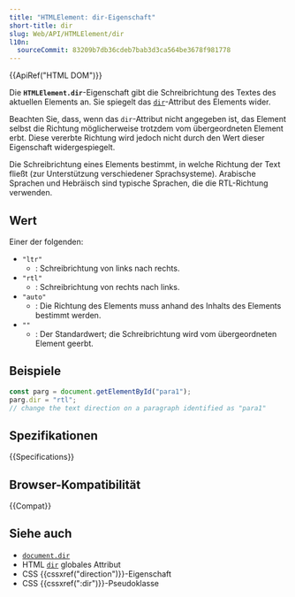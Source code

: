 ```yaml
---
title: "HTMLElement: dir-Eigenschaft"
short-title: dir
slug: Web/API/HTMLElement/dir
l10n:
  sourceCommit: 83209b7db36cdeb7bab3d3ca564be3678f981778
---
```


{{ApiRef("HTML DOM")}}

Die **`HTMLElement.dir`**-Eigenschaft gibt die Schreibrichtung des Textes des aktuellen Elements an. Sie spiegelt das [`dir`](/de/docs/Web/HTML/Global_attributes/dir)-Attribut des Elements wider.

Beachten Sie, dass, wenn das `dir`-Attribut nicht angegeben ist, das Element selbst die Richtung möglicherweise trotzdem vom übergeordneten Element erbt. Diese vererbte Richtung wird jedoch nicht durch den Wert dieser Eigenschaft widergespiegelt.

Die Schreibrichtung eines Elements bestimmt, in welche Richtung der Text fließt (zur Unterstützung verschiedener Sprachsysteme). Arabische Sprachen und Hebräisch sind typische Sprachen, die die RTL-Richtung verwenden.

## Wert

Einer der folgenden:

- `"ltr"`
  - : Schreibrichtung von links nach rechts.
- `"rtl"`
  - : Schreibrichtung von rechts nach links.
- `"auto"`
  - : Die Richtung des Elements muss anhand des Inhalts des Elements bestimmt werden.
- `""`
  - : Der Standardwert; die Schreibrichtung wird vom übergeordneten Element geerbt.

## Beispiele

```js
const parg = document.getElementById("para1");
parg.dir = "rtl";
// change the text direction on a paragraph identified as "para1"
```

## Spezifikationen

{{Specifications}}

## Browser-Kompatibilität

{{Compat}}

## Siehe auch

- [`document.dir`](/de/docs/Web/API/Document/dir)
- HTML [`dir`](/de/docs/Web/HTML/Global_attributes/dir)
  globales Attribut
- CSS {{cssxref("direction")}}-Eigenschaft
- CSS {{cssxref(":dir")}}-Pseudoklasse
